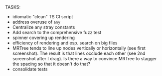 TASKS:
- idiomatic "clean" TS CI script
- address overuse of `any`
- Centralize any stray constants
- Add search to the comprehensive fuzz test
- spinner covering up rendering
- efficiency of rendering and esp. search on big files
- MRTree tends to line up nodes vertically or horizontally (see first screenshot). The result is that lines occlude each other (see 2nd screenshot after I drag). Is there a way to convince MRTree to stagger the spacing so that it doesn't do that?
- consolidate tests

